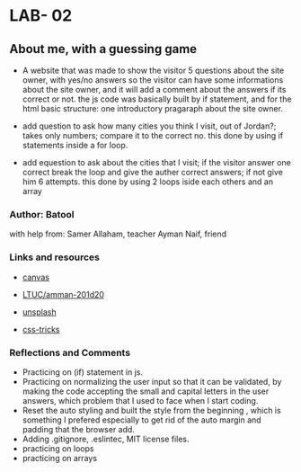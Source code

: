 
# LAB- 02
## About me, with a guessing game
* A website that was made to show the visitor 5 questions about the site owner, with yes/no answers so the visitor can have some informations about the site owner, and it will add a comment about the answers if its correct or not. the js code was basically built by if statement, and for the html basic structure: one introductory pragaraph about the site owner.

* add question to ask how many cities you think I visit, out of Jordan?; takes only numbers; compare it to the correct no.
this done by using if statements inside a for loop.

* add equestion to ask about the cities that I visit; if the visitor answer one correct break the loop and give the auther correct answers; if not give him 6 attempts. 
this done by using 2 loops iside each others and an array




### Author: Batool
with help from:
 Samer Allaham, teacher
 Ayman Naif, friend


### Links and resources 
* [canvas](https://canvas.instructure.com/courses/2625796/assignments/20846796)

* [LTUC/amman-201d20](https://github.com/LTUC/amman-201d20)

* [unsplash](https://unsplash.com/)

* [css-tricks](https://css-tricks.com/custom-list-number-styling/)

### Reflections and Comments 
* Practicing on (if) statement in js.
* Practicing on normalizing the user input so that it can be validated, by making the code accepting the small and capital letters in the user answers, which problem that I used to face when I start coding.
* Reset the auto styling and built the style from the beginning , which is something I prefered especially to get rid of the auto margin and padding that the browser add.
* Adding .gitignore, .eslintec, MIT license files.
* practicing on loops 
* practicing on arrays

 


